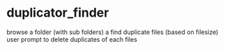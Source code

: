 # duplicator_finder

browse a folder (with sub folders) a find duplicate files (based on filesize)
user prompt to delete duplicates of each files
